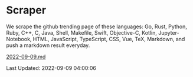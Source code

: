 # Scraper

We scrape the github trending page of these languages: Go, Rust, Python, Ruby, C++, C, Java, Shell, Makefile, Swift, Objective-C, Kotlin, Jupyter-Notebook, HTML, JavaScript, TypeScript, CSS, Vue, TeX, Markdown, and push a markdown result everyday.

[2022-09-09.md](https://github.com/yangwenmai/github-trending-backup/blob/master/2022-09-09.md)

Last Updated: 2022-09-09 04:00:06